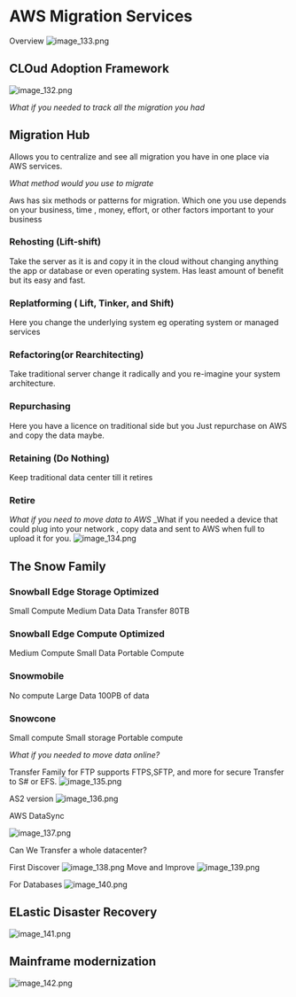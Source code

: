 # AWS Migration Services
Overview
![image_133.png](image_133.png)

## CLOud Adoption Framework
![image_132.png](image_132.png)

_What if you needed to track all the migration you had_ 

## Migration Hub
Allows you to centralize and see all migration you have in one place via AWS services.

_What method would you use to migrate_

Aws has six methods or patterns for migration.
Which one you use depends on your business, time , money, effort, or other factors important to your business

### Rehosting (Lift-shift)
Take the server as it is and copy it in the cloud without changing anything the app or database or even operating system.
Has least amount of benefit but its easy and fast.

### Replatforming ( Lift, Tinker, and Shift)
Here you change the underlying system eg operating system or managed services

### Refactoring(or Rearchitecting)
Take traditional server change it radically and you re-imagine your system architecture.

### Repurchasing
Here you have a licence on traditional side but you Just repurchase on AWS and copy the data maybe.
### Retaining (Do Nothing)
Keep traditional data center till it retires

### Retire 


_What if you need to move data to AWS_
_What if you needed a device that could plug into your network , copy data and sent to AWS when full to upload it for you.
![image_134.png](image_134.png)

## The Snow Family

### Snowball Edge Storage Optimized
Small Compute
Medium Data
Data Transfer 80TB

### Snowball Edge Compute Optimized
Medium Compute
Small Data
Portable Compute

### Snowmobile
No compute
Large Data
100PB of data

### Snowcone
Small compute
Small storage
Portable compute


_What if you needed to move data online?_

Transfer Family for FTP supports FTPS,SFTP, and more for secure Transfer to S# or EFS.
![image_135.png](image_135.png)

AS2 version
![image_136.png](image_136.png)

AWS DataSync

![image_137.png](image_137.png)

Can We Transfer a  whole datacenter?

First Discover
![image_138.png](image_138.png)
Move and Improve
![image_139.png](image_139.png)

For Databases
![image_140.png](image_140.png)

## ELastic Disaster Recovery
![image_141.png](image_141.png)


## Mainframe modernization 
![image_142.png](image_142.png)